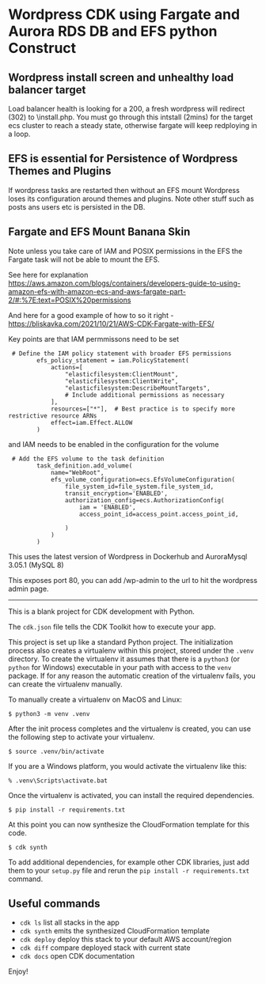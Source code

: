 
# Wordpress CDK using Fargate and Aurora RDS DB and EFS python Construct

##  Wordpress install screen and unhealthy load balancer target ##

Load balancer health is looking for a 200, a fresh wordpress will redirect (302) to \install.php.  You must go through this intstall (2mins) for the target ecs cluster to reach a steady state, otherwise fargate will keep redploying in a loop.

##  EFS is essential for Persistence of Wordpress Themes and Plugins

If wordpress tasks are restarted then without an EFS mount Wordpress loses its configuration around themes and plugins.  Note other stuff such as posts ans users etc is persisted in the DB.


## Fargate and EFS Mount Banana Skin

Note unless you take care of IAM and POSIX permissions in the EFS the Fargate task will not be able to mount the EFS.

See here for explanation https://aws.amazon.com/blogs/containers/developers-guide-to-using-amazon-efs-with-amazon-ecs-and-aws-fargate-part-2/#:%7E:text=POSIX%20permissions

And here for a good example of how to so it right - https://bliskavka.com/2021/10/21/AWS-CDK-Fargate-with-EFS/

Key points are that IAM permmissons need to be set

```
 # Define the IAM policy statement with broader EFS permissions
        efs_policy_statement = iam.PolicyStatement(
            actions=[
                "elasticfilesystem:ClientMount",
                "elasticfilesystem:ClientWrite",
                "elasticfilesystem:DescribeMountTargets",
                # Include additional permissions as necessary
            ],
            resources=["*"],  # Best practice is to specify more restrictive resource ARNs
            effect=iam.Effect.ALLOW
        )
```

and IAM needs to be enabled in the configuration for the volume

```
 # Add the EFS volume to the task definition
        task_definition.add_volume(
            name="WebRoot",
            efs_volume_configuration=ecs.EfsVolumeConfiguration(
                file_system_id=file_system.file_system_id,
                transit_encryption='ENABLED',
                authorization_config=ecs.AuthorizationConfig(
                    iam = 'ENABLED',
                    access_point_id=access_point.access_point_id,
                    
                )
            )
        )

```





This uses the latest version of Wordpress in Dockerhub and AuroraMysql 3.05.1 (MySQL 8)

This exposes port 80, you can add /wp-admin to the url to hit the wordpress admin page.

------------------------

This is a blank project for CDK development with Python.

The `cdk.json` file tells the CDK Toolkit how to execute your app.

This project is set up like a standard Python project.  The initialization
process also creates a virtualenv within this project, stored under the `.venv`
directory.  To create the virtualenv it assumes that there is a `python3`
(or `python` for Windows) executable in your path with access to the `venv`
package. If for any reason the automatic creation of the virtualenv fails,
you can create the virtualenv manually.

To manually create a virtualenv on MacOS and Linux:

```
$ python3 -m venv .venv
```

After the init process completes and the virtualenv is created, you can use the following
step to activate your virtualenv.

```
$ source .venv/bin/activate
```

If you are a Windows platform, you would activate the virtualenv like this:

```
% .venv\Scripts\activate.bat
```

Once the virtualenv is activated, you can install the required dependencies.

```
$ pip install -r requirements.txt
```

At this point you can now synthesize the CloudFormation template for this code.

```
$ cdk synth
```

To add additional dependencies, for example other CDK libraries, just add
them to your `setup.py` file and rerun the `pip install -r requirements.txt`
command.

## Useful commands

 * `cdk ls`          list all stacks in the app
 * `cdk synth`       emits the synthesized CloudFormation template
 * `cdk deploy`      deploy this stack to your default AWS account/region
 * `cdk diff`        compare deployed stack with current state
 * `cdk docs`        open CDK documentation

Enjoy!
